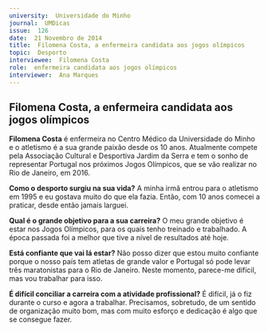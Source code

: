 ```yaml
---
university:  Universidade do Minho
journal:  UMDicas
issue:  126
date:  21 Novembro de 2014
title:  Filomena Costa, a enfermeira candidata aos jogos olímpicos
topic:  Desporto
interviewee:  Filomena Costa
role:  enfermeira candidata aos jogos olímpicos
interviewer:  Ana Marques
---
```

 

 ## Filomena Costa, a enfermeira candidata aos jogos olímpicos 

 **Filomena Costa** é enfermeira no Centro Médico da Universidade do Minho e o atletismo é a sua grande paixão desde os 10 anos. Atualmente compete pela Associação Cultural e Desportiva Jardim da Serra e tem o sonho de representar Portugal nos próximos Jogos Olímpicos, que se vão realizar no Rio de Janeiro, em 2016.

 **Como o desporto surgiu na sua vida?**
 A minha irmã entrou para o atletismo em 1995 e eu gostava muito do que ela fazia. Então, com 10 anos comecei a praticar, desde então jamais larguei.

 **Qual é o grande objetivo para a sua carreira?**
 O meu grande objetivo é estar nos Jogos Olímpicos, para os quais tenho treinado e trabalhado. A época passada foi a melhor que tive a nível de resultados até hoje.

 **Está confiante que vai lá estar?**
 Não posso dizer que estou muito confiante porque o nosso país tem atletas de grande valor e Portugal só pode levar três maratonistas para o Rio de Janeiro.
 Neste momento, parece-me difícil, mas vou trabalhar para isso.

 **É difícil conciliar a carreira com a atividade profissional?**
 É difícil, já o fiz durante o curso e agora a trabalhar.
 Precisamos, sobretudo, de um sentido de organização muito bom, mas com muito esforço e dedicação é algo que se consegue fazer.

